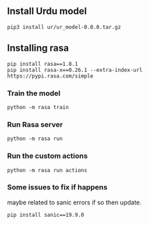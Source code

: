 ## Install Urdu model
```shell script
pip3 install ur/ur_model-0.0.0.tar.gz
```

## Installing rasa
```shell script
pip install rasa==1.8.1
pip install rasa-x==0.26.1 --extra-index-url https://pypi.rasa.com/simple
```

### Train the model
```shell script
python -m rasa train
```

### Run Rasa server
```shell script
python -m rasa run
```

### Run the custom actions
```shell script
python -m rasa run actions
```

### Some issues to fix if happens
maybe related to sanic errors if so then update.
```shell script
pip install sanic==19.9.0
```